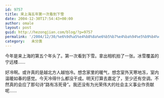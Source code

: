```yaml
---
id: 9757
title: 来上海五年第一次看到下雪
date: 2004-12-30T17:54:43+00:00
author: omale
layout: post
guid: http://hezongjian.com/blog/?p=9757
permalink: '/2004/12/30/%e6%9d%a5%e4%b8%8a%e6%b5%b7%e4%ba%94%e5%b9%b4%e7%ac%ac%e4%b8%80%e6%ac%a1%e7%9c%8b%e5%88%b0%e4%b8%8b%e9%9b%aa-2/'
category:   未分类
---
```

今年是来上海的第五个年头了。第一次看到下雪。拿出相机拍了一张。冰雪覆盖的宁远楼&hellip;&hellip;
	  
好冷啊。或许真的是越北方人越怕冷。想念家里的暖气，想念室外天寒地冻，室内温暖如春的感觉。今天冷得什么都没干成。明天打算去嘉定了，至少还有空调。不然真的会应了那句诗&ldquo;路有冻死骨&rdquo;。我还没有为光荣伟大的社会主义事业作贡献呢&hellip;&hellip;